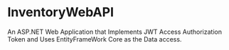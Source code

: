 # InventoryWebAPI
An ASP.NET Web Application that Implements JWT Access Authorization Token and Uses EntityFrameWork Core as the Data access.
